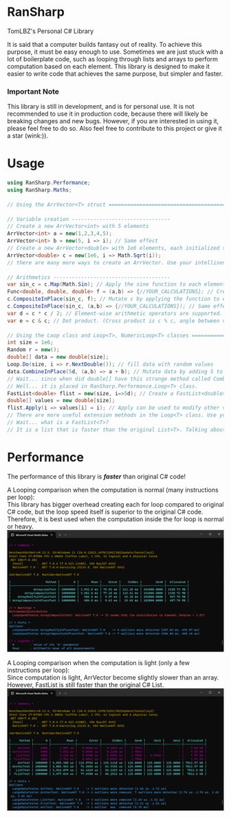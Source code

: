 # RanSharp

TomLBZ's Personal C# Library

It is said that a computer builds fantasy out of reality. To achieve this purpose, it must be easy enough to use. 
Sometimes we are just stuck with a lot of boilerplate code, such as looping through lists and arrays to perform 
computation based on each element. This library is designed to make it easier to write code that achieves the same purpose, 
but simpler and faster.

### Important Note
This library is still in development, and is for personal use. It is not recommended to use it in production code, 
because there will likely be breaking changes and new bugs. However, if you are interested in using it,
please feel free to do so. Also feel free to contribute to this project or give it a star (wink:)).

# Usage
```csharp
using RanSharp.Performance;
using RanSharp.Maths;

// Using the ArrVector<T> struct =============================================

// Variable creation --------------------------------
// Create a new ArrVector<int> with 5 elements
ArrVector<int> a = new(1,2,3,4,5); 
ArrVector<int> b = new(5, i => i); // Same effect
// Create a new ArrVector<double> with 1e6 elements, each initialized to the square root of its index
ArrVector<double> c = new(1e6, i => Math.Sqrt(i));
// there are many more ways to create an ArrVector. Use your intellisense:)

// Arithmetics --------------------------------------
var sin_c = c.Map(Math.Sin); // Apply the sine function to each element and store the result in a new ArrVector<double>
Func<double, double, double> f = (a,b) => {//YOUR_CALCULATIONS}; // Create a function that does something
c.CompositeInPlace(sin_c, f); // Mutate c by applying the function to each element of c and sin_c
c.CompositeInPlace(sin_c, (a,b) => {//YOUR_CALCULATIONS}); // Same effect, but using a lambda expression
var d = c * c / 2; // Element-wise arithmetic operators are supported.
var e = c & c; // Dot product. (Cross product is c % c, angle between vectors is c ^ c)

// Using the Loop class and Loop<T>, NumericLoop<T> classes ===================
int size = 1e6;
Random r = new();
double[] data = new double[size];
Loop.Do(size, i => r.NextDouble()); // fill data with random values
data.CombineInPlace(5d, (a,b) => a + b); // Mutate data by adding 5 to each element
// Wait... since when did double[] have this strange method called CombineInPlace?
// Well... it is placed in RanSharp.Performance.Loop<T> class.
FastList<double> flist = new(size, i=>5d); // Create a FastList<double> with 1e6 elements, each initialized to 5
double[] values = new double[size];
flist.Apply(i => values[i] = i); // Apply can be used to modify other variables!
// There are more useful extension methods in the Loop<T> class. Use your intellisense:)
// Wait... what is a FastList<T>?
// It is a list that is faster than the original List<T>. Talking about performance...
```

# Performance
The performance of this library is ***faster*** than original C# code!

A Looping comparison when the computation is normal (many instructions per loop):
<br>This library has bigger overhead creating each for loop compared to original C# code,
but the loop speed itself is superior to the original C# code. Therefore, it is best used when
the computation inside the for loop is normal or heavy.
![LoopingComparison](img/LoopSpeedComparison.png)

A Looping comparison when the computation is light (only a few instructions per loop):
<br>Since computation is light, ArrVector become slightly slower than an array. However, 
FastList is still faster than the original C# List.
![DataTypeSpeed](img/DataTypeSpeedComparison.png)